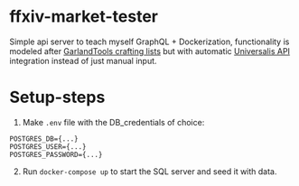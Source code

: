 # ffxiv-market-tester
Simple api server to teach myself GraphQL + Dockerization, functionality is modeled after [GarlandTools crafting lists](https://garlandtools.org/db) but with automatic [Universalis API](https://universalis.app/docs/index.html) integration instead of just manual input.

# Setup-steps
1. Make `.env` file with the DB_credentials of choice:
```
POSTGRES_DB={...}
POSTGRES_USER={...}
POSTGRES_PASSWORD={...}
```

2. Run `docker-compose up` to start the SQL server and seed it with data.
